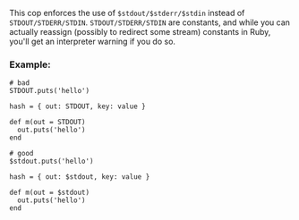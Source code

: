 This cop enforces the use of `$stdout/$stderr/$stdin` instead of `STDOUT/STDERR/STDIN`.
`STDOUT/STDERR/STDIN` are constants, and while you can actually
reassign (possibly to redirect some stream) constants in Ruby, you'll get
an interpreter warning if you do so.

### Example:
    # bad
    STDOUT.puts('hello')

    hash = { out: STDOUT, key: value }

    def m(out = STDOUT)
      out.puts('hello')
    end

    # good
    $stdout.puts('hello')

    hash = { out: $stdout, key: value }

    def m(out = $stdout)
      out.puts('hello')
    end
